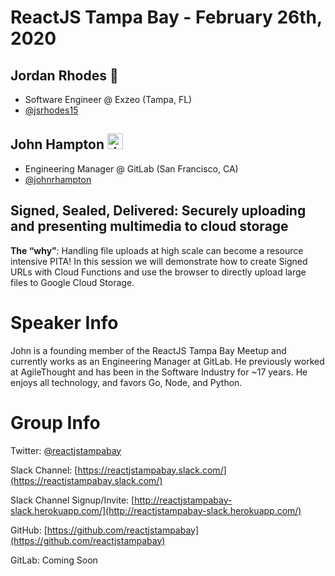 # **ReactJS Tampa Bay - February 26th, 2020**

## Jordan Rhodes 🍑

- Software Engineer @ Exzeo (Tampa, FL)
- [@jsrhodes15](https://twitter.com/jsrhodes15)

## John Hampton <img src="https://emoji.slack-edge.com/T02592416/hipster-tanuki/94529b8ed5f5dd4a.png" alt="drawing" width="25"/>

- Engineering Manager @ GitLab (San Francisco, CA)
- [@johnrhampton](https://twitter.com/johnrhampton)

## Signed, Sealed, Delivered: Securely uploading and presenting multimedia to cloud storage

**The “why”**: Handling file uploads at high scale can become a resource intensive PITA!
In this session we will demonstrate how to create Signed URLs with Cloud Functions and use the browser to directly upload large files to Google Cloud Storage.

# Speaker Info

John is a founding member of the ReactJS Tampa Bay Meetup and currently works as an Engineering Manager at GitLab. He previously worked at
AgileThought and has been in the Software Industry for ~17 years. He enjoys all technology, and favors Go, Node, and Python.

# Group Info

Twitter: [@reactjstampabay](https://twitter.com/reactjstampabay)

Slack Channel: [https://reactjstampabay.slack.com/](https://reactjstampabay.slack.com/)

Slack Channel Signup/Invite: [http://reactjstampabay-slack.herokuapp.com/](http://reactjstampabay-slack.herokuapp.com/)

GitHub: [https://github.com/reactjstampabay](https://github.com/reactjstampabay)

GitLab: Coming Soon
